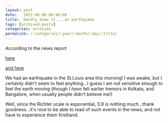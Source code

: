 ```yaml
---
layout: post
date:	2011-06-08 00:46:00
title:  Hardly knew it....an earthquake
tags: [archived-posts]
categories: archives
permalink: /:categories/:year/:month/:day/:title/
---
```

According to the news report 

<a href="http://www.upi.com/Top_News/US/2011/06/07/St-Louis-region-feels-42-earthquake/UPI-76841307469297/"> here </a>


<a href="http://www.stltoday.com/news/local/metro/article_1f206c30-90f7-11e0-a3c0-001a4bcf6878.html"> and here </a>



We had an earthquake in the St.Louis area this morning! I was awake, but I certainly didn't seem to feel anything...I guess I am not sensitive enough to feel the earth moving (though I *have* felt earlier tremors in Kolkata, and Bangalore, when usually people didn't believe me!)

Well, since the Richter scale is exponential, 3.9 is nothing much...thank goodness...it's nice to be able to read of such events in the news, and not have to experience them firsthand.
